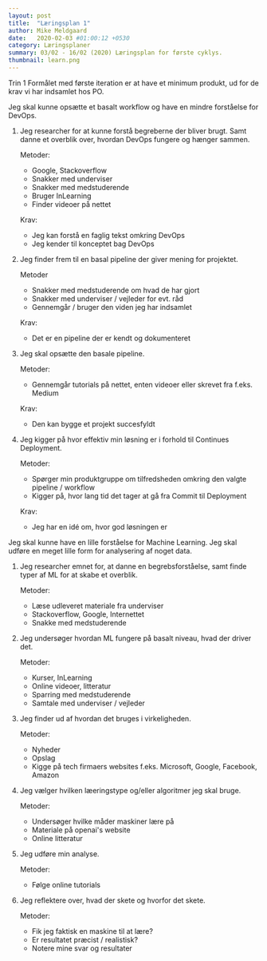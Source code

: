 ```yaml
---
layout: post
title:  "Læringsplan 1"
author: Mike Meldgaard
date:   2020-02-03 #01:00:12 +0530
category: Læringsplaner
summary: 03/02 - 16/02 (2020) Læringsplan for første cyklys.
thumbnail: learn.png
---
```

Trin 1
Formålet med første iteration er at have et minimum produkt, ud for de krav vi har indsamlet hos PO.

Jeg skal kunne opsætte et basalt workflow og have en mindre forståelse for DevOps.
1. Jeg researcher for at kunne forstå begreberne der bliver brugt. Samt danne et overblik over, hvordan DevOps fungere og hænger sammen.

    Metoder:
    - Google, Stackoverflow
    - Snakker med underviser
    - Snakker med medstuderende
    - Bruger InLearning
    - Finder videoer på nettet

    Krav:
    - Jeg kan forstå en faglig tekst omkring DevOps
    - Jeg kender til konceptet bag DevOps

2. Jeg finder frem til en basal pipeline der giver mening for projektet.

    Metoder
    - Snakker med medstuderende om hvad de har gjort
    - Snakker med underviser / vejleder for evt. råd
    - Gennemgår / bruger den viden jeg har indsamlet

    Krav:
    - Det er en pipeline der er kendt og dokumenteret

3. Jeg skal opsætte den basale pipeline.

    Metoder:
    - Gennemgår tutorials på nettet, enten videoer eller skrevet fra f.eks. Medium

    Krav:
    - Den kan bygge et projekt succesfyldt

4. Jeg kigger på hvor effektiv min løsning er i forhold til Continues Deployment.<br>

    Metoder:
    - Spørger min produktgruppe om tilfredsheden omkring den valgte pipeline / workflow
    - Kigger på, hvor lang tid det tager at gå fra Commit til Deployment

    Krav:
    - Jeg har en idé om, hvor god løsningen er

Jeg skal kunne have en lille forståelse for Machine Learning. Jeg skal udføre en meget lille form for analysering af noget data.
1. Jeg researcher emnet for, at danne en begrebsforståelse, samt finde typer af ML for at skabe et overblik.<br>

    Metoder:
    - Læse udleveret materiale fra underviser<br>
    - Stackoverflow, Google, Internettet<br>
    - Snakke med medstuderende<br>

3. Jeg undersøger hvordan ML fungere på basalt niveau, hvad der driver det.<br>

    Metoder:
    - Kurser, InLearning<br>
    - Online videoer, litteratur<br>
    - Sparring med medstuderende<br>
    - Samtale med underviser / vejleder<br>

4. Jeg finder ud af hvordan det bruges i virkeligheden.<br>

    Metoder:
    - Nyheder<br>
    - Opslag<br>
    - Kigge på tech firmaers websites f.eks. Microsoft, Google, Facebook, Amazon<br>

5. Jeg vælger hvilken læeringstype og/eller algoritmer jeg skal bruge.<br>

    Metoder:
    - Undersøger hvilke måder maskiner lære på<br>
    - Materiale på openai's website<br>
    - Online litteratur<br>

6. Jeg udføre min analyse.<br>

    Metoder:
    - Følge online tutorials<br>
7. Jeg reflektere over, hvad der skete og hvorfor det skete.<br>

    Metoder:
    - Fik jeg faktisk en maskine til at lære?<br>
    - Er resultatet præcist / realistisk?<br>
    - Notere mine svar og resultater
